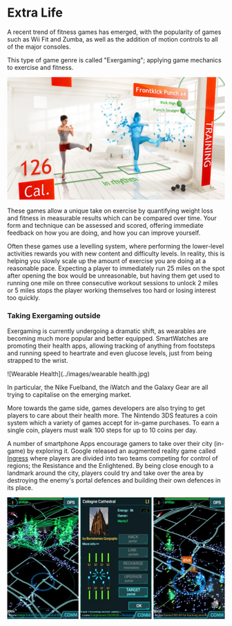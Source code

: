 # Extra Life

A recent trend of fitness games has emerged, with the popularity of games such as Wii Fit and Zumba, as well as the addition of motion controls to all of the major consoles.

This type of game genre is called "Exergaming"; applying game mechanics to exercise and fitness.

![Your Shape: Fitness Evolved](../images/YSFE.jpg)

These games allow a unique take on exercise by quantifying weight loss and fitness in measurable results which can be compared over time. Your form and technique can be assessed and scored, offering immediate feedback on how you are doing, and how you can improve yourself.

Often these games use a levelling system, where performing the lower-level activities rewards you with new content and difficulty levels. In reality, this is helping you slowly scale up the amount of exercise you are doing at a reasonable pace. Expecting a player to immediately run 25 miles on the spot after opening the box would be unreasonable, but having them get used to running one mile on three consecutive workout sessions to unlock 2 miles or 5 miles stops the player working themselves too hard or losing interest too quickly.

### Taking Exergaming outside

Exergaming is currently undergoing a dramatic shift, as wearables are becoming much more popular and better equipped. SmartWatches are promoting their health apps, allowing tracking of anything from footsteps and running speed to heartrate and even glucose levels, just from being strapped to the wrist.

![Wearable Health](../images/wearable health.jpg)

In particular, the Nike Fuelband, the iWatch and the Galaxy Gear are all trying to capitalise on the emerging market.

More towards the game side, games developers are also trying to get players to care about their health more. The Nintendo 3DS features a coin system which a variety of games accept for in-game purchases. To earn a single coin, players must walk 100 steps for up to 10 coins per day.

A number of smartphone Apps encourage gamers to take over their city (in-game) by exploring it. Google released an augmented reality game called [Ingress](www.ingress.com) where players are divided into two teams competing for control of regions; the Resistance and the Enlightened. By being close enough to a landmark around the city, players could try and take over the area by destroying the enemy's portal defences and building their own defences in its place.

![Ingress](../images/Ingress.jpg)
